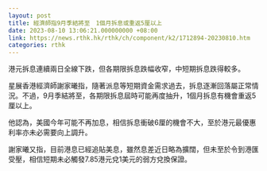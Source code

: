 ```yaml
---
layout: post
title: 經濟師指9月季結將至　1個月拆息或重返5厘以上
date: 2023-08-10 13:06:21.000000000 +08:00
link: https://news.rthk.hk/rthk/ch/component/k2/1712894-20230810.htm
categories: rthk
---
```


港元拆息連續兩日全線下跌，但各期限拆息跌幅收窄，中短期拆息跌得較多。

星展香港經濟師謝家曦指，隨著派息等短期資金需求過去，拆息逐漸回落屬正常情況。不過，9月季結將至，各期限拆息屆時可能再度抽升，1個月拆息有機會重返5厘以上。

他認為，美國今年可能不再加息，相信拆息衝破6厘的機會不大，至於港元最優惠利率亦未必需要向上調升。

謝家曦又指，目前港息已經追貼美息，雖然息差近日略為擴闊，但未至於令到港匯受壓，相信短期未必觸發7.85港元兌1美元的弱方兌換保證。
